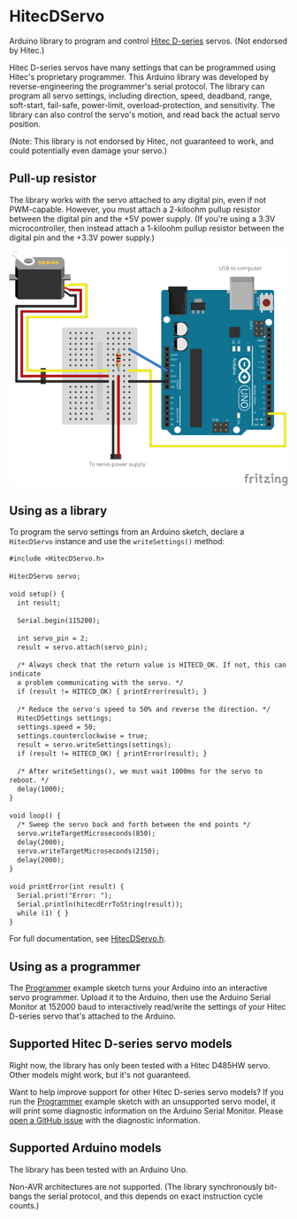 # HitecDServo
Arduino library to program and control [Hitec D-series](https://hitecrcd.com/products/servos/servos/digital/d-series) servos. (Not endorsed by Hitec.)

Hitec D-series servos have many settings that can be programmed using Hitec's proprietary programmer. This Arduino library was developed by reverse-engineering the programmer's serial protocol. The library can program all servo settings, including direction, speed, deadband, range, soft-start, fail-safe, power-limit, overload-protection, and sensitivity. The library can also control the servo's motion, and read back the actual servo position.

(Note: This library is not endorsed by Hitec, not guaranteed to work, and could potentially even damage your servo.)

## Pull-up resistor
The library works with the servo attached to any digital pin, even if not PWM-capable. However, you must attach a 2-kiloohm pullup resistor between the digital pin and the +5V power supply. (If you're using a 3.3V microcontroller, then instead attach a 1-kiloohm pullup resistor between the digital pin and the +3.3V power supply.)

![Diagram of pullup resistor](extras/PullupResistorDiagram.svg)

## Using as a library
To program the servo settings from an Arduino sketch, declare a `HitecDServo` instance and use the `writeSettings()` method:
```
#include <HitecDServo.h>

HitecDServo servo;

void setup() {
  int result;

  Serial.begin(115200);

  int servo_pin = 2;
  result = servo.attach(servo_pin);

  /* Always check that the return value is HITECD_OK. If not, this can indicate
  a problem communicating with the servo. */
  if (result != HITECD_OK) { printError(result); }

  /* Reduce the servo's speed to 50% and reverse the direction. */
  HitecDSettings settings;
  settings.speed = 50;
  settings.counterclockwise = true;
  result = servo.writeSettings(settings);
  if (result != HITECD_OK) { printError(result); }

  /* After writeSettings(), we must wait 1000ms for the servo to reboot. */
  delay(1000);
}

void loop() {
  /* Sweep the servo back and forth between the end points */
  servo.writeTargetMicroseconds(850);
  delay(2000);
  servo.writeTargetMicroseconds(2150);
  delay(2000);
}

void printError(int result) {
  Serial.print("Error: ");
  Serial.println(hitecdErrToString(result));
  while (1) { }
}
```

For full documentation, see [HitecDServo.h](src/HitecDServo.h).

## Using as a programmer
The [Programmer](examples/Programmer/Programmer.ino) example sketch turns your Arduino into an interactive servo programmer. Upload it to the Arduino, then use the Arduino Serial Monitor at 152000 baud to interactively read/write the settings of your Hitec D-series servo that's attached to the Arduino.

## Supported Hitec D-series servo models
Right now, the library has only been tested with a Hitec D485HW servo. Other models might work, but it's not guaranteed.

Want to help improve support for other Hitec D-series servo models? If you run the [Programmer](examples/Programmer/Programmer.ino) example sketch with an unsupported servo model, it will print some diagnostic information on the Arduino Serial Monitor. Please [open a GitHub issue](https://github.com/timmaxw/HitecDServo/issues/new) with the diagnostic information.

## Supported Arduino models
The library has been tested with an Arduino Uno.

Non-AVR architectures are not supported. (The library synchronously bit-bangs the serial protocol, and this depends on exact instruction cycle counts.)

